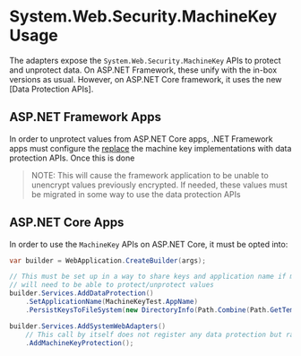 # System.Web.Security.MachineKey Usage

The adapters expose the `System.Web.Security.MachineKey` APIs to protect and unprotect data. On ASP.NET Framework, these unify with the in-box versions as usual. However, on ASP.NET Core framework, it uses the new [Data Protection APIs].

## ASP.NET Framework Apps

In order to unprotect values from ASP.NET Core apps, .NET Framework apps must configure the [replace](https://learn.microsoft.com/aspnet/core/security/data-protection/compatibility/replacing-machinekey) the machine key implementations with data protection APIs. Once this is done

> NOTE: This will cause the framework application to be unable to unencrypt values previously encrypted. If needed, these values must be migrated in some way to use the data protection APIs

## ASP.NET Core Apps

In order to use the `MachineKey` APIs on ASP.NET Core, it must be opted into:

```csharp
var builder = WebApplication.CreateBuilder(args);

// This must be set up in a way to share keys and application name if multiple apps (i.e. a framework app as well)
// will need to be able to protect/unprotect values
builder.Services.AddDataProtection()
    .SetApplicationName(MachineKeyTest.AppName)
    .PersistKeysToFileSystem(new DirectoryInfo(Path.Combine(Path.GetTempPath(), "sharedkeys", MachineKeyTest.AppName)));

builder.Services.AddSystemWebAdapters()
    // This call by itself does not register any data protection but rather integrates it with the adapters
    .AddMachineKeyProtection();
```
